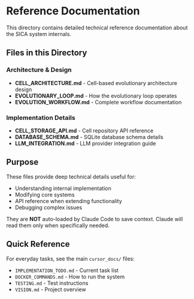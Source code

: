 # Reference Documentation

This directory contains detailed technical reference documentation about the SICA system internals.

## Files in this Directory

### Architecture & Design
- **CELL_ARCHITECTURE.md** - Cell-based evolutionary architecture design
- **EVOLUTIONARY_LOOP.md** - How the evolutionary loop operates
- **EVOLUTION_WORKFLOW.md** - Complete workflow documentation

### Implementation Details
- **CELL_STORAGE_API.md** - Cell repository API reference
- **DATABASE_SCHEMA.md** - SQLite database schema details
- **LLM_INTEGRATION.md** - LLM provider integration guide

## Purpose

These files provide deep technical details useful for:
- Understanding internal implementation
- Modifying core systems
- API reference when extending functionality
- Debugging complex issues

They are **NOT** auto-loaded by Claude Code to save context. Claude will read them only when specifically needed.

## Quick Reference

For everyday tasks, see the main `cursor_docs/` files:
- `IMPLEMENTATION_TODO.md` - Current task list
- `DOCKER_COMMANDS.md` - How to run the system
- `TESTING.md` - Test instructions
- `VISION.md` - Project overview
